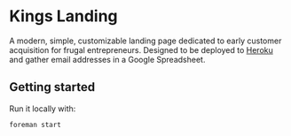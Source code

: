 # Kings Landing

A modern, simple, customizable landing page dedicated to early customer acquisition for frugal entrepreneurs. Designed to be deployed to [Heroku](https://www.heroku.com/) and gather email addresses in a Google Spreadsheet.

## Getting started

Run it locally with:

```console
foreman start
```
